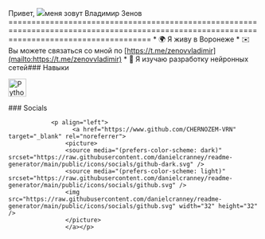 Привет, ![](https://user-images.githubusercontent.com/18350557/176309783-0785949b-9127-417c-8b55-ab5a4333674e.gif)меня зовут Владимир Зенов =========================================================================================================================================== * 🌍 Я живу в Воронеже * ✉️ Вы можете связаться со мной по [https://t.me/zenovvladimir](mailto:https://t.me/zenovvladimir) * 🧠 Я изучаю разработку нейронных сетей### Навыки  <p align="left"> <a href="https://www.python.org /" target="_blank" rel="noreferrer"><img src="https://raw.githubusercontent.com/danielcranney/readme-generator/main/public/icons/skills/python-colored.svg" width="36" height="36" alt="Python" /></a> </p> 
                  ### Socials
                  
                  
                <p align="left">
                      <a href="https://www.github.com/CHERNOZEM-VRN" target="_blank" rel="noreferrer">
                    <picture>
                    <source media="(prefers-color-scheme: dark)" srcset="https://raw.githubusercontent.com/danielcranney/readme-generator/main/public/icons/socials/github-dark.svg" />
                    <source media="(prefers-color-scheme: light)" srcset="https://raw.githubusercontent.com/danielcranney/readme-generator/main/public/icons/socials/github.svg" />
                    <img src="https://raw.githubusercontent.com/danielcranney/readme-generator/main/public/icons/socials/github.svg" width="32" height="32" />
                    </picture>
                    </a></p>
